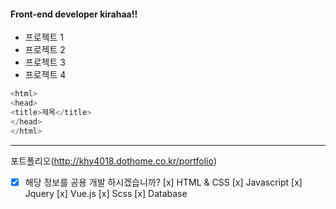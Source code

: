 #### Front-end developer kirahaa!!

* 프로젝트 1
* 프로젝트 2
* 프로젝트 3
* 프로젝트 4

```c
<html>
<head>
<title>제목</title>
</head>
</html>
```

---
포트폴리오(http://khy4018.dothome.co.kr/portfolio)
* [X] 해당 정보를 공용 개발 하시겠습니까?
[x] HTML & CSS
[x] Javascript
[x] Jquery
[x] Vue.js
[x] Scss
[x] Database